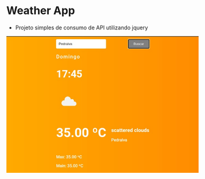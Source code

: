 # Weather App
- Projeto simples de consumo de API utilizando jquery

![alt text](https://github.com/LeoGonzaga/weather-jquery/blob/master/f211396a-4ae0-4f80-9252-d3e5c3d29428.jpeg)
